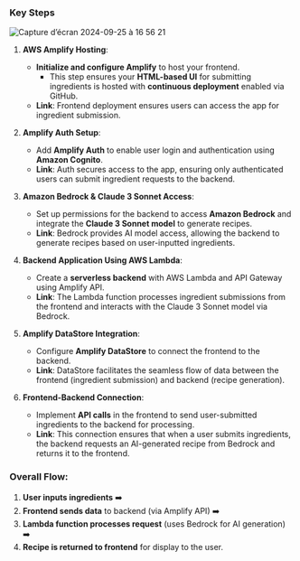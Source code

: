 ### Key Steps
![Capture d’écran 2024-09-25 à 16 56 21](https://github.com/user-attachments/assets/135206f2-c554-4ebc-803b-2a4beba66ea9)
1. **AWS Amplify Hosting**:
   - **Initialize and configure Amplify** to host your frontend.
     - This step ensures your **HTML-based UI** for submitting ingredients is hosted with **continuous deployment** enabled via GitHub.
   - **Link**: Frontend deployment ensures users can access the app for ingredient submission.

2. **Amplify Auth Setup**:
   - Add **Amplify Auth** to enable user login and authentication using **Amazon Cognito**.
   - **Link**: Auth secures access to the app, ensuring only authenticated users can submit ingredient requests to the backend.

3. **Amazon Bedrock & Claude 3 Sonnet Access**:
   - Set up permissions for the backend to access **Amazon Bedrock** and integrate the **Claude 3 Sonnet model** to generate recipes.
   - **Link**: Bedrock provides AI model access, allowing the backend to generate recipes based on user-inputted ingredients.

4. **Backend Application Using AWS Lambda**:
   - Create a **serverless backend** with AWS Lambda and API Gateway using Amplify API.
   - **Link**: The Lambda function processes ingredient submissions from the frontend and interacts with the Claude 3 Sonnet model via Bedrock.

5. **Amplify DataStore Integration**:
   - Configure **Amplify DataStore** to connect the frontend to the backend.
   - **Link**: DataStore facilitates the seamless flow of data between the frontend (ingredient submission) and backend (recipe generation).

6. **Frontend-Backend Connection**:
   - Implement **API calls** in the frontend to send user-submitted ingredients to the backend for processing.
   - **Link**: This connection ensures that when a user submits ingredients, the backend requests an AI-generated recipe from Bedrock and returns it to the frontend.

### Overall Flow:
1. **User inputs ingredients** ➡️ 
2. **Frontend sends data** to backend (via Amplify API) ➡️ 
3. **Lambda function processes request** (uses Bedrock for AI generation) ➡️ 
4. **Recipe is returned to frontend** for display to the user.

